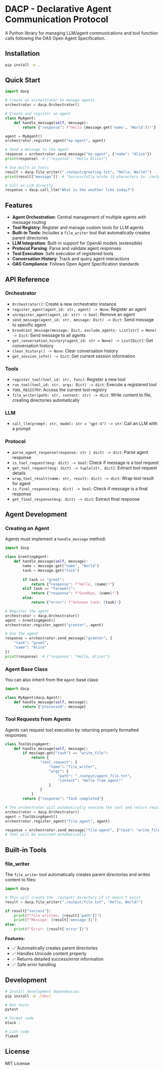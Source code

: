 # DACP - Declarative Agent Communication Protocol

A Python library for managing LLM/agent communications and tool function calls following the OAS Open Agent Specification.

## Installation

```bash
pip install -e .
```

## Quick Start

```python
import dacp

# Create an orchestrator to manage agents
orchestrator = dacp.Orchestrator()

# Create and register an agent
class MyAgent:
    def handle_message(self, message):
        return {"response": f"Hello {message.get('name', 'World')}!"}

agent = MyAgent()
orchestrator.register_agent("my-agent", agent)

# Send a message to the agent
response = orchestrator.send_message("my-agent", {"name": "Alice"})
print(response)  # {"response": "Hello Alice!"}

# Use built-in tools
result = dacp.file_writer("./output/greeting.txt", "Hello, World!")
print(result["message"])  # "Successfully wrote 13 characters to ./output/greeting.txt"

# Call an LLM directly
response = dacp.call_llm("What is the weather like today?")
```

## Features

- **Agent Orchestration**: Central management of multiple agents with message routing
- **Tool Registry**: Register and manage custom tools for LLM agents
- **Built-in Tools**: Includes a `file_writer` tool that automatically creates parent directories
- **LLM Integration**: Built-in support for OpenAI models (extensible)
- **Protocol Parsing**: Parse and validate agent responses
- **Tool Execution**: Safe execution of registered tools
- **Conversation History**: Track and query agent interactions
- **OAS Compliance**: Follows Open Agent Specification standards

## API Reference

### Orchestrator

- `Orchestrator()`: Create a new orchestrator instance
- `register_agent(agent_id: str, agent) -> None`: Register an agent
- `unregister_agent(agent_id: str) -> bool`: Remove an agent
- `send_message(agent_id: str, message: Dict) -> Dict`: Send message to specific agent
- `broadcast_message(message: Dict, exclude_agents: List[str] = None) -> Dict`: Send message to all agents
- `get_conversation_history(agent_id: str = None) -> List[Dict]`: Get conversation history
- `clear_history() -> None`: Clear conversation history
- `get_session_info() -> Dict`: Get current session information

### Tools

- `register_tool(tool_id: str, func)`: Register a new tool
- `run_tool(tool_id: str, args: Dict) -> dict`: Execute a registered tool
- `TOOL_REGISTRY`: Access the current tool registry
- `file_writer(path: str, content: str) -> dict`: Write content to file, creating directories automatically

### LLM

- `call_llm(prompt: str, model: str = "gpt-4") -> str`: Call an LLM with a prompt

### Protocol

- `parse_agent_response(response: str | dict) -> dict`: Parse agent response
- `is_tool_request(msg: dict) -> bool`: Check if message is a tool request
- `get_tool_request(msg: dict) -> tuple[str, dict]`: Extract tool request details
- `wrap_tool_result(name: str, result: dict) -> dict`: Wrap tool result for agent
- `is_final_response(msg: dict) -> bool`: Check if message is a final response
- `get_final_response(msg: dict) -> dict`: Extract final response

## Agent Development

### Creating an Agent

Agents must implement a `handle_message` method:

```python
import dacp

class GreetingAgent:
    def handle_message(self, message):
        name = message.get("name", "World")
        task = message.get("task")
        
        if task == "greet":
            return {"response": f"Hello, {name}!"}
        elif task == "farewell":
            return {"response": f"Goodbye, {name}!"}
        else:
            return {"error": f"Unknown task: {task}"}

# Register the agent
orchestrator = dacp.Orchestrator()
agent = GreetingAgent()
orchestrator.register_agent("greeter", agent)

# Use the agent
response = orchestrator.send_message("greeter", {
    "task": "greet", 
    "name": "Alice"
})
print(response)  # {"response": "Hello, Alice!"}
```

### Agent Base Class

You can also inherit from the `Agent` base class:

```python
import dacp

class MyAgent(dacp.Agent):
    def handle_message(self, message):
        return {"processed": message}
```

### Tool Requests from Agents

Agents can request tool execution by returning properly formatted responses:

```python
class ToolUsingAgent:
    def handle_message(self, message):
        if message.get("task") == "write_file":
            return {
                "tool_request": {
                    "name": "file_writer",
                    "args": {
                        "path": "./output/agent_file.txt",
                        "content": "Hello from agent!"
                    }
                }
            }
        return {"response": "Task completed"}

# The orchestrator will automatically execute the tool and return results
orchestrator = dacp.Orchestrator()
agent = ToolUsingAgent()
orchestrator.register_agent("file-agent", agent)

response = orchestrator.send_message("file-agent", {"task": "write_file"})
# Tool will be executed automatically
```

## Built-in Tools

### file_writer

The `file_writer` tool automatically creates parent directories and writes content to files:

```python
import dacp

# This will create the ./output/ directory if it doesn't exist
result = dacp.file_writer("./output/file.txt", "Hello, World!")

if result["success"]:
    print(f"File written: {result['path']}")
    print(f"Message: {result['message']}")
else:
    print(f"Error: {result['error']}")
```

**Features:**
- ✅ Automatically creates parent directories
- ✅ Handles Unicode content properly
- ✅ Returns detailed success/error information
- ✅ Safe error handling

## Development

```bash
# Install development dependencies
pip install -e .[dev]

# Run tests
pytest

# Format code
black .

# Lint code
flake8
```

## License

MIT License

